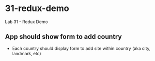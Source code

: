 # 31-redux-demo
Lab 31 - Redux Demo

## App should show form to add country
- Each country should display form to add site within country (aka city, landmark, etc)
